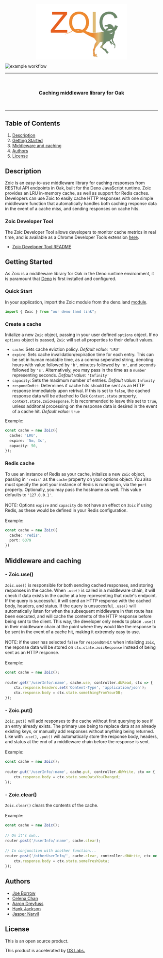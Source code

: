 <p align="center"><img style="display: block;
  margin-left: auto;
  margin-right: auto;" src=".assets/zoic_clear.png" width = "300px" alt="Zoic logo">
</p>



![example workflow](https://github.com/oslabs-beta/zoic/actions/workflows/deno.yml/badge.svg)

<hr>
  <br>
    <h3 align="center">Caching middleware library for Oak</h3>
  <br>
<hr>

## Table of Contents

1. [Description](#description)
2. [Getting Started](#get-started)
3. [Middleware and caching](#middleware)
4. [Authors](#authors)
5. [License](#license)

## <a name="description"></a>Description

Zoic is an easy-to-use middleware library for caching responses from RESTful API endpoints in Oak, built for the Deno JavaScript runtime. Zoic provides an LRU in-memory cache, as well as support for Redis caches. Developers can use Zoic to easily cache HTTP responses with one simple middleware function that automatically handles both caching response data in the event of a cache miss, and sending responses on cache hits.

### Zoic Developer Tool

The Zoic Developer Tool allows developers to monitor cache metrics in real time, and is available as a Chrome Developer Tools extension [here](https://www.youtube.com/watch?v=dQw4w9WgXcQ).
- [Zoic Developer Tool README](./zoic_dev_tool/README.md/)

## <a name="get-started"></a>Getting Started

As Zoic is a middleware library for Oak in the Deno runtime environment, it is paramount that [Deno](https://deno.land) is first installed and configured.

### Quick Start

In your application, import the Zoic module from the deno.land [module](https://www.youtube.com/watch?v=dQw4w9WgXcQ).

```typescript
import { Zoic } from "our deno land link";
```

### Create a cache

Initalize a new `Zoic` object, passing in your user defined `options` object. If no `options` object is passed, `Zoic` will set all properties to their default values.

- `cache`: Sets cache eviction policy. *Default value:* `'LRU'`
- `expire`: Sets cache invalidation/expiration time for each entry. This can be set in human readable time, as a comma seperated string, denoting hours with value followed by `'h'`, minutes followed by `'m'`, and seconds followed by `'s'`. Alternatively, you may pass in the time as a `number` representing seconds. *Default value:* `'Infinity'`
- `capacity`: Sets the maximum number of entries. *Default value:* `Infinity`
- `respondOnHit`: Determines if cache hits should be sent as an HTTP response immediately upon retrival. If this is set to `false`, the cached response data will be attached to Oak `Context.state` property, `context.state.zoicResponse`. It is recommended to leave this set to `true`, unless additonal processing on the response data is desired in the event of a cache hit. *Default value:* `true`


Example:

```typescript
const cache = new Zoic({
  cache: 'LRU',
  expire: '5m, 3s',
  capacity: 50,
});
```

### Redis cache

To use an instance of Redis as your cache, initalize a new `Zoic` object, passing in `'redis'` as the `cache` property on your options object. You also must specify the port your instance of Redis is running on, via the `port` property. Optionally, you may pass the hostname as well. This value defaults to `'127.0.0.1'`.
<br>
<br>
NOTE: Options `expire` and `capacity` do not have an effect on `Zoic` if using Redis, as these would be defined in your Redis configuration.
<br>
<br>
Example:
```typescript
const cache = new Zoic({
  cache: 'redis',
  port: 6379
})
```


## <a name="middleware"></a>Middleware and caching

### - Zoic.use()
`Zoic.use()` is responsible for both sending cached responses, and storing responses in the cache. When `.use()` is called in a middleware chain, it will check if data exists in the cache at a key representing that route's endpoint. If the query is successful, it will send an HTTP response with the cached body, headers, and status. If the query is unsucessful, `.use()` will automatically listen for when the subsequent middleware in that route has been executed, and will cache the contents of the HTTP response before being sent to the client. This way, the developer only needs to place `.use()` in their middleware chain at the point where they would like the response to be sent in the event of a cache hit, making it extremely easy to use.
<br>
<br>
NOTE: if the user has selected `false` for `respondOnHit` when intializing `Zoic`, the reponse data will be stored on `ctx.state.zoicResponse` instead of being sent as an HTTP response.
<br>
<br>
Example:

```typescript
const cache = new Zoic();

router.get('/userInfo/:name', cache.use, controller.dbRead, ctx => {
    ctx.response.headers.set('Content-Type', 'application/json');
    ctx.response.body = ctx.state.somethingFromYourDB;
});
```
### - Zoic.put()
`Zoic.put()` will add responses to the cache without first querying to see if an entry already exists. The primary use being to replace data at an already existing keys, or manually add responses without anything being returned. Like with `.use()`, `.put()` will automatically store the response body, headers, and status at the end of a middleware chain before the response is sent.
<br>
<br>
Example:

```typescript
const cache = new Zoic();

router.put('/userInfo/:name', cache.put, controller.dbWrite, ctx => {
    ctx.response.body = ctx.state.someDataYouChanged;
});
```
### - Zoic.clear()
`Zoic.clear()` clears the contents of the cache.
<br>
<br>
Example:

```typescript
const cache = new Zoic();

// On it's own..
router.post('/userInfo/:name', cache.clear);

// In conjunction with another function...
router.post('/otherUserInfo/', cache.clear, controller.dbWrite, ctx => {
    ctx.response.body = ctx.state.someFreshData;
});
```
## <a name="authors"></a>Authors

- [Joe Borrow](https://github.com/jmborrow)
- [Celena Chan](https://github.com/celenachan)
- [Aaron Dreyfuss](https://github.com/AaronDreyfuss)
- [Hank Jackson](https://github.com/hankthetank27)
- [Jasper Narvil](https://github.com/jnarvil3)

## <a name="license"></a>License

This is an open source product.

This product is accelerated by <a href="https://opensourcelabs.io/">OS Labs.</a>
